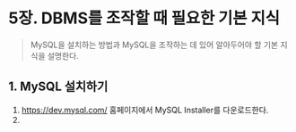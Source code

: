 # 5장. DBMS를 조작할 때 필요한 기본 지식

> MySQL을 설치하는 방법과 MySQL을 조작하는 데 있어 알아두어야 할 기본 지식을 설명한다.

## 1. MySQL 설치하기

1. https://dev.mysql.com/ 홈페이지에서 MySQL Installer를 다운로드한다.
2. 
